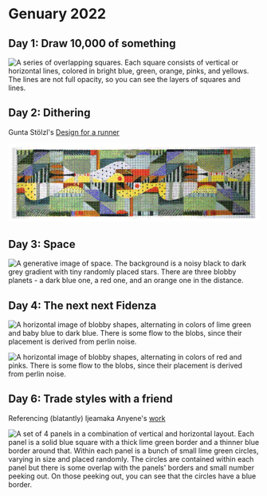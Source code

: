 # Genuary 2022

## Day 1: Draw 10,000 of something

![A series of overlapping squares. Each square consists of vertical or horizontal lines, colored in bright blue, green, orange, pinks, and yellows. The lines are not full opacity, so you can see the layers of squares and lines.](01/day_1_noisy.png)

## Day 2: Dithering

Gunta Stölzl's [Design for a runner](https://2016kingscliffgreendesign.wordpress.com/2016/03/02/gunta-sholzl/)

![A long horizontal design color blocked with various greens, oranges, yellow, and white. There is some fluidity to the design, and the yellow and white blocks are more curved than square. Some of the blocks are patterned with polka dots or stripes. The image is dithered, so the number of overall colors is reduced and the image is represented more in pixels and cross hatches than a smooth photograph would be.](02/gunta_stolzl_2_dither.png)

## Day 3: Space

![A generative image of space. The background is a noisy black to dark grey gradient with tiny randomly placed stars. There are three blobby planets - a dark blue one, a red one, and an orange one in the distance.](03/day_3_noisy.png)

## Day 4: The next next Fidenza

![A horizontal image of blobby shapes, alternating in colors of lime green and baby blue to dark blue. There is some flow to the blobs, since their placement is derived from perlin noise.](04/bluegreens_noisy.png)

![A horizontal image of blobby shapes, alternating in colors of red and pinks. There is some flow to the blobs, since their placement is derived from perlin noise.](04/pinks_noisy.png)

## Day 6: Trade styles with a friend

Referencing (blatantly) Ijeamaka Anyene's [work](https://twitter.com/ijeamaka_a/status/1454885928967696387)

![A set of 4 panels in a combination of vertical and horizontal layout. Each panel is a solid blue square with a thick lime green border and a thinner blue border around that. Within each panel is a bunch of small lime green circles, varying in size and placed randomly. The circles are contained within each panel but there is some overlap with the panels' borders and small number peeking out. On those peeking out, you can see that the circles have a blue border.](06/day_6_noisy.png)
